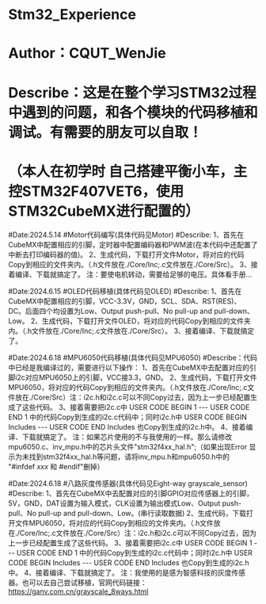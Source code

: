 # Stm32_Experience
# Author：CQUT_WenJie
# Describe：这是在整个学习STM32过程中遇到的问题，和各个模块的代码移植和调试。有需要的朋友可以自取！
#           （本人在初学时 自己搭建平衡小车，主控STM32F407VET6，使用STM32CubeMX进行配置的）

#Date:2024.5.14
#Motor代码编写(具体代码见Motor)
#Describe:
1、首先在CubeMX中配置相应的引脚，定时器中配置编码器和PWM波(在本代码中还配置了中断去打印编码器的值)。
2、生成代码，下载打开文件Motor，将对应的代码Copy到相应的文件夹内。（.h文件放在./Core/Inc;.c文件放在./Core/Src）。
3、接着编译、下载就搞定了。
注：要使电机转动，需要给足够的电压。具体看手册...

#Date:2024.6.15
#OLED代码移植(具体代码见OLED)
#Describe:
1、首先在CubeMX中配置相应的引脚，VCC-3.3V，GND，SCL、SDA、RST(RES)、DC。后面四个均设置为Low、Output push-pull、No pull-up and pull-down、Low。
2、生成代码，下载打开文件OLED，将对应的代码Copy到相应的文件夹内。（.h文件放在./Core/Inc;.c文件放在./Core/Src）。
3、接着编译、下载就搞定了。

#Date:2024.6.18
#MPU6050代码移植(具体代码见MPU6050)
#Describe：代码中已经是我编译过的，需要进行以下操作：
1、首先在CubeMX中去配置对应的引脚i2c对应MPU6050上的引脚，VCC接3.3，GND。
2、生成代码，下载打开文件MPU6050，将对应的代码Copy到相应的文件夹内。（.h文件放在./Core/Inc;.c文件放在./Core/Src）注：i2c.h和i2c.c可以不同Copy过去，因为上一步已经配置生成了这些代码。
3、接着需要把i2c.c中 USER CODE BEGIN 1 --- USER CODE END 1 中的代码Copy到生成的i2c.c代码中；同时i2c.h中 USER CODE BEGIN Includes --- USER CODE END Includes 也Copy到生成的i2c.h中。
4、接着编译、下载就搞定了。
注：如果芯片使用的不与我使用的一样。那么请修改mpu6050.c、inv_mpu.h中的芯片头文件"stm32f4xx_hal.h";（如果出现Error 显示为未找到stm32f4xx_hal.h等问题，请将inv_mpu.h和mpu6050.h中的 "#infdef _xxx_ 和 #endif"删掉）

#Date:2024.6.18
#八路灰度传感器(具体代码见Eight-way grayscale_sensor)
#Describe:
1、首先在CubeMX中去配置对应的引脚GPIO对应传感器上的引脚，5V，GND，DAT设置为输入模式，CLK设置为输出模式Low、Output push-pull、No pull-up and pull-down、Low。(串行读取数据)
2、生成代码，下载打开文件MPU6050，将对应的代码Copy到相应的文件夹内。（.h文件放在./Core/Inc;.c文件放在./Core/Src）注：i2c.h和i2c.c可以不同Copy过去，因为上一步已经配置生成了这些代码。
3、接着需要把i2c.c中 USER CODE BEGIN 1 --- USER CODE END 1 中的代码Copy到生成的i2c.c代码中；同时i2c.h中 USER CODE BEGIN Includes --- USER CODE END Includes 也Copy到生成的i2c.h中。
4、接着编译、下载就搞定了。
注：我使用的是感为智感科技的灰度传感器。也可以去自己尝试移植，官网代码链接：https://ganv.com.cn/grayscale_8ways.html

